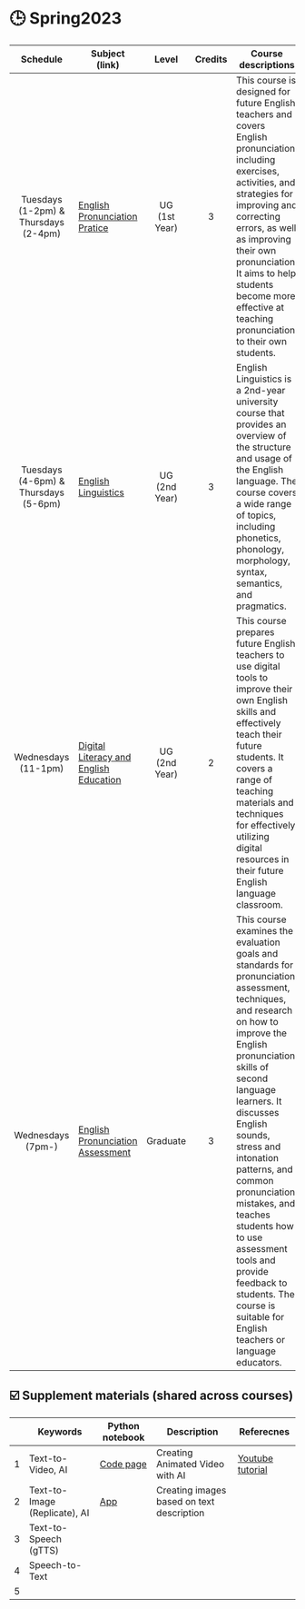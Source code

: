 # 🕒 Spring2023


|Schedule|Subject (link)|Level|Credits|Course descriptions|Course material|
|:---:|---|:---:|:---:|---|--|
| Tuesdays <br> (1-2pm) & <br> Thursdays <br> (2-4pm)  | [English Pronunciation Pratice](https://github.com/MK316/Spring2023/tree/main/Engpro)  | UG <br> (1st Year)   |3  | This course is designed for future English teachers and covers English pronunciation, including exercises, activities, and strategies for improving and correcting errors, as well as improving their own pronunciation. It aims to help students become more effective at teaching pronunciation to their own students.  | |
| Tuesdays <br> (4-6pm) & <br> Thursdays <br> (5-6pm) | [English Linguistics]() | UG <br> (2nd Year) | 3 |English Linguistics is a 2nd-year university course that provides an overview of the structure and usage of the English language. The course covers a wide range of topics, including phonetics, phonology, morphology, syntax, semantics, and pragmatics.| |
| Wednesdays <br> (11-1pm)  | [Digital Literacy and English Education](https://github.com/MK316/Spring2023/tree/main/DL) | UG <br> (2nd Year)  | 2   | This course prepares future English teachers to use digital tools to improve their own English skills and effectively teach their future students. It covers a range of teaching materials and techniques for effectively utilizing digital resources in their future English language classroom.  |  |  
| Wednesdays <br> (7pm-)  | [English Pronunciation Assessment](https://github.com/MK316/Spring2023/tree/main/EPA) | Graduate   | 3   | This course examines the evaluation goals and standards for pronunciation assessment, techniques, and research on how to improve the English pronunciation skills of second language learners. It discusses English sounds, stress and intonation patterns, and common pronunciation mistakes, and teaches students how to use assessment tools and provide feedback to students. The course is suitable for English teachers or language educators.  |  |  

## ☑️ Supplement materials (shared across courses)

|   |Keywords|Python notebook|Description|Referecnes|
|---|---|---|---|---|
| 1  | Text-to-Video, AI | [Code page](https://github.com/MK316/Class_Spring2022/blob/main/Animated_Video_with_AI.ipynb)  | Creating Animated Video with AI  | [Youtube tutorial](https://www.youtube.com/watch?v=YZHZrKgtNbA&t=866s)  |
|  2 | Text-to-Image (Replicate), AI  | [App](https://replicate.com/stability-ai/stable-diffusion)  |Creating images based on text description |   |
| 3  | Text-to-Speech (gTTS) |   |   |   |
| 4  |Speech-to-Text |   |   |   |
| 5  |   |   |   |   |
